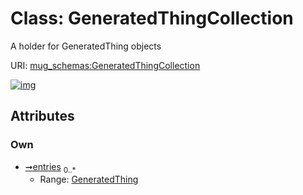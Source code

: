 
# Class: GeneratedThingCollection


A holder for GeneratedThing objects

URI: [mug_schemas:GeneratedThingCollection](https://w3id.org/my-org/mug_schemas/GeneratedThingCollection)


[![img](https://yuml.me/diagram/nofunky;dir:TB/class/[GeneratedThing]<entries%200..*-++[GeneratedThingCollection],[GeneratedThing])](https://yuml.me/diagram/nofunky;dir:TB/class/[GeneratedThing]<entries%200..*-++[GeneratedThingCollection],[GeneratedThing])

## Attributes


### Own

 * [➞entries](generatedThingCollection__entries.md)  <sub>0..\*</sub>
     * Range: [GeneratedThing](GeneratedThing.md)
